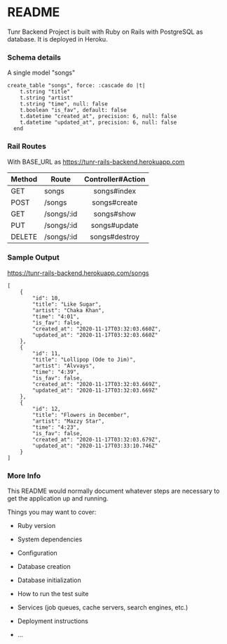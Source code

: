# README

Tunr Backend Project is built with Ruby on Rails with PostgreSQL as database. It is deployed in Heroku.

### Schema details

A single model "songs"

```
create_table "songs", force: :cascade do |t|
    t.string "title"
    t.string "artist"
    t.string "time", null: false
    t.boolean "is_fav", default: false
    t.datetime "created_at", precision: 6, null: false
    t.datetime "updated_at", precision: 6, null: false
  end
```

### Rail Routes

With BASE_URL as https://tunr-rails-backend.herokuapp.com

| Method | Route      | Controller#Action |
| ------ | ---------- | :---------------: |
| GET    | songs      |    songs#index    |
| POST   | /songs     |   songs#create    |
| GET    | /songs/:id |    songs#show     |
| PUT    | /songs/:id |   songs#update    |
| DELETE | /songs/:id |   songs#destroy   |

### Sample Output

https://tunr-rails-backend.herokuapp.com/songs

```
[
    {
        "id": 10,
        "title": "Like Sugar",
        "artist": "Chaka Khan",
        "time": "4:01",
        "is_fav": false,
        "created_at": "2020-11-17T03:32:03.660Z",
        "updated_at": "2020-11-17T03:32:03.660Z"
    },
    {
        "id": 11,
        "title": "Lollipop (Ode to Jim)",
        "artist": "Alvvays",
        "time": "4:39",
        "is_fav": false,
        "created_at": "2020-11-17T03:32:03.669Z",
        "updated_at": "2020-11-17T03:32:03.669Z"
    },
    {
        "id": 12,
        "title": "Flowers in December",
        "artist": "Mazzy Star",
        "time": "4:23",
        "is_fav": false,
        "created_at": "2020-11-17T03:32:03.679Z",
        "updated_at": "2020-11-17T03:33:10.746Z"
    }
]
```

### More Info

This README would normally document whatever steps are necessary to get the
application up and running.

Things you may want to cover:

- Ruby version

- System dependencies

- Configuration

- Database creation

- Database initialization

- How to run the test suite

- Services (job queues, cache servers, search engines, etc.)

- Deployment instructions

- ...
